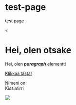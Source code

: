 # test-page
test page
<!DOCTYPE html> 
<<!DOCTYPE html>
<html>
<head>
	<title>Test page</title>
</head>
<body>
<h1>Hei, olen otsake</h1>
<p>Hei, olen <i><b>paragraph</b></i> elementti</p> 
<a href="https://google.com" target="_blank" title="Mennään Googleen">Klikkaa tästä!</a>
<p>Nimeni on:<br>
Kissimirri</p>
<img src="img/cat.jpg"></body>
</html>
